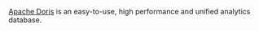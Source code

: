 [Apache Doris](https://doris.apache.org) is an easy-to-use, high performance and unified analytics database.   

